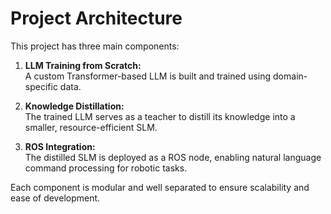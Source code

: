 # Project Architecture

This project has three main components:

1. **LLM Training from Scratch:**  
   A custom Transformer-based LLM is built and trained using domain-specific data.

2. **Knowledge Distillation:**  
   The trained LLM serves as a teacher to distill its knowledge into a smaller, resource-efficient SLM.

3. **ROS Integration:**  
   The distilled SLM is deployed as a ROS node, enabling natural language command processing for robotic tasks.

Each component is modular and well separated to ensure scalability and ease of development.
